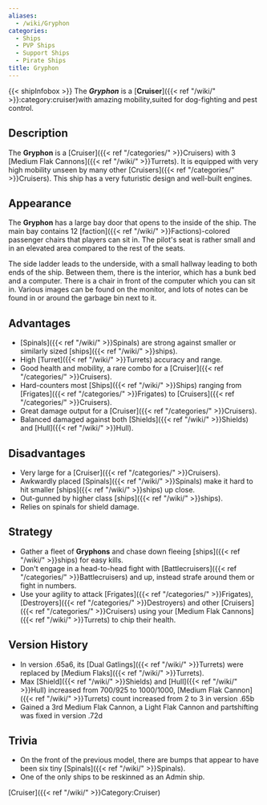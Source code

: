 ```yaml
---
aliases:
  - /wiki/Gryphon
categories:
  - Ships
  - PVP Ships
  - Support Ships
  - Pirate Ships
title: Gryphon
---
```


{{< shipInfobox >}} The **_Gryphon_** is a [**Cruiser**]({{< ref "/wiki/" >}}:category:cruiser)with amazing mobility,suited for dog-fighting and pest control.

## Description

The **Gryphon** is a [Cruiser]({{< ref "/categories/" >}}Cruisers) with 3 [Medium Flak Cannons]({{< ref "/wiki/" >}}Turrets). It is equipped with very high mobility unseen by many other [Cruisers]({{< ref "/categories/" >}}Cruisers). This ship has a very futuristic design and well-built engines.

## Appearance

The **Gryphon** has a large bay door that opens to the inside of the ship. The main bay contains 12 [faction]({{< ref "/wiki/" >}}Factions)-colored passenger chairs that players can sit in. The pilot's seat is rather small and in an elevated area compared to the rest of the seats.

The side ladder leads to the underside, with a small hallway leading to both ends of the ship. Between them, there is the interior, which has a bunk bed and a computer. There is a chair in front of the computer which you can sit in. Various images can be found on the monitor, and lots of notes can be found in or around the garbage bin next to it.

## Advantages 

- [Spinals]({{< ref "/wiki/" >}}Spinals) are strong against smaller or similarly sized [ships]({{< ref "/wiki/" >}}ships).  
- High [Turret]({{< ref "/wiki/" >}}Turrets) accuracy and range.  
- Good health and mobility, a rare combo for a [Cruiser]({{< ref "/categories/" >}}Cruisers). 
- Hard-counters most [Ships]({{< ref "/wiki/" >}}Ships) ranging from [Frigates]({{< ref "/categories/" >}}Frigates) to [Cruisers]({{< ref "/categories/" >}}Cruisers). 
- Great damage output for a [Cruiser]({{< ref "/categories/" >}}Cruisers).
- Balanced damaged against both [Shields]({{< ref "/wiki/" >}}Shields) and [Hull]({{< ref "/wiki/" >}}Hull).

## Disadvantages 

- Very large for a [Cruiser]({{< ref "/categories/" >}}Cruisers).   
- Awkwardly placed [Spinals]({{< ref "/wiki/" >}}Spinals) make it hard to hit smaller [ships]({{< ref "/wiki/" >}}ships) up close.   
- Out-gunned by higher class [ships]({{< ref "/wiki/" >}}ships).
- Relies on spinals for shield damage.

## Strategy

- Gather a fleet of **Gryphons** and chase down fleeing [ships]({{< ref "/wiki/" >}}ships) for easy kills.
- Don't engage in a head-to-head fight with [Battlecruisers]({{< ref "/categories/" >}}Battlecruisers) and up, instead strafe around them or fight in numbers.
- Use your agility to attack [Frigates]({{< ref "/categories/" >}}Frigates), [Destroyers]({{< ref "/categories/" >}}Destroyers) and other [Cruisers]({{< ref "/categories/" >}}Cruisers) using your [Medium Flak Cannons]({{< ref "/wiki/" >}}Turrets) to chip their health.

## Version History

- In version .65a6, its [Dual Gatlings]({{< ref "/wiki/" >}}Turrets) were replaced by [Medium Flaks]({{< ref "/wiki/" >}}Turrets).
- Max [Shield]({{< ref "/wiki/" >}}Shields) and [Hull]({{< ref "/wiki/" >}}Hull) increased from 700/925 to 1000/1000, [Medium Flak Cannon]({{< ref "/wiki/" >}}Turrets) count increased from 2 to 3 in version .65b
- Gained a 3rd Medium Flak Cannon, a Light Flak Cannon and partshifting was fixed in version .72d

## Trivia 

- On the front of the previous model, there are bumps that appear to have been six tiny [Spinals]({{< ref "/wiki/" >}}Spinals).
- One of the only ships to be reskinned as an Admin ship.

[Cruiser]({{< ref "/wiki/" >}}Category:Cruiser)
